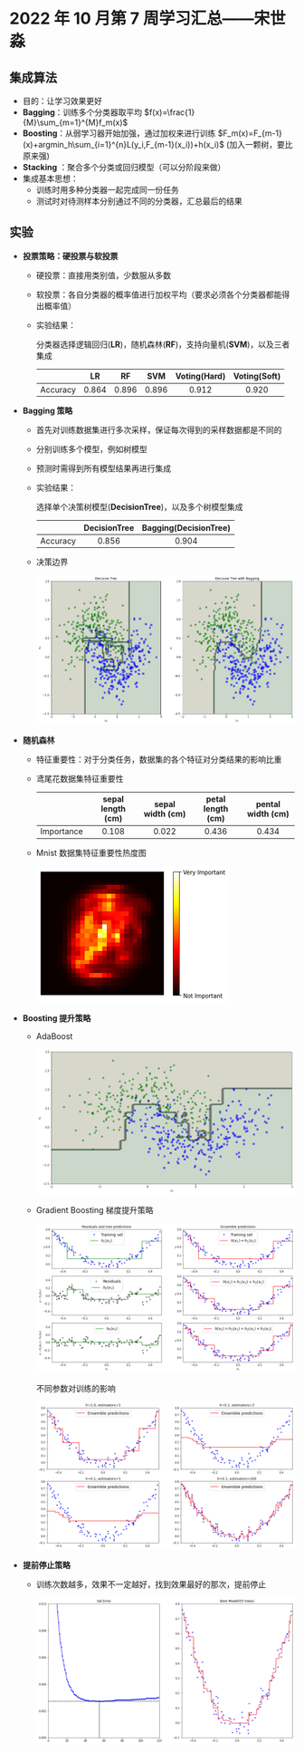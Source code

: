 # 2022 年 10 月第 7 周学习汇总——宋世淼

## 集成算法

- 目的：让学习效果更好
- **Bagging**：训练多个分类器取平均 $f(x)=\frac{1}{M}\sum_{m=1}^{M}f_m(x)$ 
- **Boosting**：从弱学习器开始加强，通过加权来进行训练 $F_m(x)=F_{m-1}(x)+argmin_h\sum_{i=1}^{n}L(y_i,F_{m-1}(x_i))+h(x_i)$ (加入一颗树，要比原来强)
- **Stacking** ：聚合多个分类或回归模型（可以分阶段来做）
- 集成基本思想：
  - 训练时用多种分类器一起完成同一份任务
  - 测试时对待测样本分别通过不同的分类器，汇总最后的结果



## 实验

- **投票策略：硬投票与软投票**

  - 硬投票：直接用类别值，少数服从多数

  - 软投票：各自分类器的概率值进行加权平均（要求必须各个分类器都能得出概率值）

  - 实验结果：

    分类器选择逻辑回归(**LR**)，随机森林(**RF**)，支持向量机(**SVM**)，以及三者集成

    |          |  LR   |  RF   |  SVM  | Voting(Hard) | Voting(Soft) |
    | :------: | :---: | :---: | :---: | :----------: | :----------: |
    | Accuracy | 0.864 | 0.896 | 0.896 |    0.912     |    0.920     |



- **Bagging 策略**

  - 首先对训练数据集进行多次采样，保证每次得到的采样数据都是不同的

  - 分别训练多个模型，例如树模型

  - 预测时需得到所有模型结果再进行集成

  - 实验结果：

    选择单个决策树模型(**DecisionTree**)，以及多个树模型集成

    |          | DecisionTree | Bagging(DecisionTree) |
    | :------: | :----------: | :-------------------: |
    | Accuracy |    0.856     |         0.904         |

  - 决策边界

    ![db](./EnsembleLeaning/img/DecisionB.png)



- **随机森林**

  - 特征重要性：对于分类任务，数据集的各个特征对分类结果的影响比重

  - 鸢尾花数据集特征重要性

    |            | sepal length (cm) | sepal width (cm) | petal length (cm) | pental width (cm) |
    | :--------: | :---------------: | :--------------: | :---------------: | :---------------: |
    | Importance |       0.108       |      0.022       |       0.436       |       0.434       |

  - Mnist 数据集特征重要性热度图

    ![heat](./EnsembleLeaning/img/heat.png)



- **Boosting 提升策略**

  - AdaBoost

    ![adb](./EnsembleLeaning/img/adb.png)

  - Gradient Boosting 梯度提升策略

    ![gdb](./EnsembleLeaning/img/gdb.png)

    不同参数对训练的影响

    ![cmp](./EnsembleLeaning/img/comp.png)



- **提前停止策略**

  - 训练次数越多，效果不一定越好，找到效果最好的那次，提前停止

    ![stop](./EnsembleLeaning/img/stop.png)



